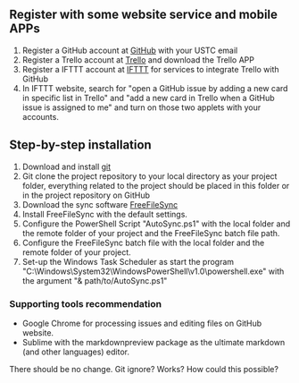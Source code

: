 ## Register with some website service and mobile APPs
1. Register a GitHub account at [GitHub](https://github.com/) with your USTC email
2. Register a Trello account at [Trello](https://trello.com/) and download the Trello APP
3. Register a IFTTT account at [IFTTT](https://ifttt.com/) for services to integrate Trello with GitHub
4. In IFTTT website, search for "open a GitHub issue by adding a new card in specific list in Trello" and "add a new card in Trello when a GitHub issue is assigned to me" and turn on those two applets with your accounts.


## Step-by-step installation
1. Download and install [git](https://git-scm.com/downloads)
2. Git clone the project repository to your local directory as your project folder, everything related to the project should be placed in this folder or in the project repository on GitHub 
3. Download the sync software [FreeFileSync](https://freefilesync.org/download.php)
4. Install FreeFileSync with the default settings.
5. Configure the PowerShell Script "AutoSync.ps1" with the local folder and the remote folder of your project and the FreeFileSync batch file path.
6. Configure the FreeFileSync batch file with the local folder and the remote folder of your project.
7. Set-up the Windows Task Scheduler as start the program "C:\Windows\System32\WindowsPowerShell\v1.0\powershell.exe" with the argument "& path/to/AutoSync.ps1"


### Supporting tools recommendation
- Google Chrome for processing issues and editing files on GitHub website.
- Sublime with the markdownpreview package as the ultimate markdown (and other languages) editor.

There should be no change.
Git ignore?
Works?
How could this possible?